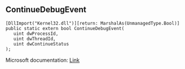 ## ContinueDebugEvent

```
[DllImport("Kernel32.dll")][return: MarshalAs(UnmanagedType.Bool)]
public static extern bool ContinueDebugEvent(
   uint dwProcessId,
   uint dwThreadId,
   uint dwContinueStatus
);
```

Microsoft documentation: [Link](https://docs.microsoft.com/en-us/windows/win32/api/debugapi/nf-debugapi-continuedebugevent)
